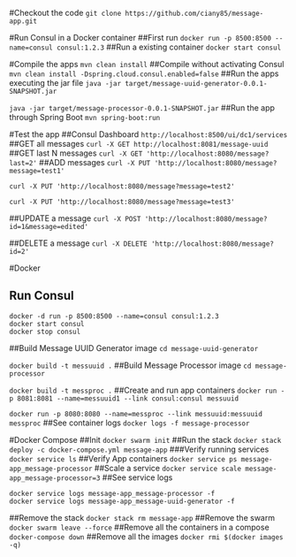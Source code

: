 #Checkout the code
```git clone https://github.com/ciany85/message-app.git```

#Run Consul in a Docker container
##First run
```docker run -p 8500:8500 --name=consul consul:1.2.3```
##Run a existing container
```docker start consul```

#Compile the apps
```mvn clean install```
##Compile without activating Consul 
```mvn clean install -Dspring.cloud.consul.enabled=false```
##Run the apps executing the jar file
```java -jar target/message-uuid-generator-0.0.1-SNAPSHOT.jar```

```java -jar target/message-processor-0.0.1-SNAPSHOT.jar```
##Run the app through Spring Boot
```mvn spring-boot:run```

#Test the app
##Consul Dashboard
```http://localhost:8500/ui/dc1/services```
##GET all messages
```curl -X GET http://localhost:8081/message-uuid```
##GET last N messages
```curl -X GET 'http://localhost:8080/message?last=2'```
##ADD messages
```curl -X PUT 'http://localhost:8080/message?message=test1'```

```curl -X PUT 'http://localhost:8080/message?message=test2'```

```curl -X PUT 'http://localhost:8080/message?message=test3'```

##UPDATE a message
```curl -X POST 'http://localhost:8080/message?id=1&message=edited'```

##DELETE a message
```curl -X DELETE 'http://localhost:8080/message?id=2'```

#Docker
## Run Consul
```
docker -d run -p 8500:8500 --name=consul consul:1.2.3
docker start consul
docker stop consul   
```
##Build Message UUID Generator image
```cd message-uuid-generator```

```docker build -t messuuid .```
##Build Message Processor image
```cd message-processor```

```docker build -t messproc .```
##Create and run app containers
```docker run -p 8081:8081 --name=messuuid1 --link consul:consul messuuid```

```docker run -p 8080:8080 --name=messproc --link messuuid:messuuid messproc```
##See container logs
```docker logs -f message-processor```

#Docker Compose
##Init
```docker swarm init```
##Run the stack
```docker stack deploy -c docker-compose.yml message-app```
###Verify running services
```docker service ls```
##Verify App containers
```docker service ps message-app_message-processor```
##Scale a service
```docker service scale message-app_message-processor=3```
##See service logs
```
docker service logs message-app_message-processor -f
docker service logs message-app_message-uuid-generator -f
```
##Remove the stack
```docker stack rm message-app```
##Remove the swarm
```docker swarm leave --force```
##Remove all the containers in a compose
```docker-compose down```
##Remove all the images
```docker rmi $(docker images -q)```


